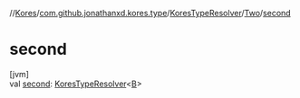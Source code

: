 //[Kores](../../../../index.md)/[com.github.jonathanxd.kores.type](../../index.md)/[KoresTypeResolver](../index.md)/[Two](index.md)/[second](second.md)

# second

[jvm]\
val [second](second.md): [KoresTypeResolver](../index.md)<[B](index.md)>
